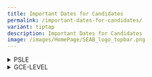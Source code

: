 ```yaml
---
title: Important Dates for Candidates
permalink: /important-dates-for-candidates/
variant: tiptap
description: Important Dates for Candidates
image: /images/HomePage/SEAB_logo_topbar.png
---
```

<div data-type="detailGroup" class="isomer-accordion isomer-accordion-white">
<details class="isomer-details">
<summary>PSLE</summary>
<div data-type="detailsContent" class="isomer-details-content">
<table style="minWidth: 50px">
<colgroup>
<col>
<col>
</colgroup>
<tbody>
<tr>
<th rowspan="1" colspan="1">
<p>Event</p>
</th>
<th rowspan="1" colspan="1">
<p>Dates</p>
</th>
</tr>
<tr>
<td rowspan="1" colspan="1">
<p>Examination Calendar 2025 (Tentative)</p>
</td>
<td rowspan="1" colspan="1">
<p><a href="https://go.gov.sg/2025-psle-exam-timetable" rel="noopener nofollow" target="_blank">Calendar</a>
</p>
</td>
</tr>
<tr>
<td rowspan="1" colspan="1">
<p>2024 Marking Exercise</p>
</td>
<td rowspan="1" colspan="1">
<p>Mon, 14 October&nbsp;– Wed, 16 October 2024</p>
</td>
</tr>
<tr>
<td rowspan="1" colspan="1">
<p>Date of 2024 Results Release^</p>
</td>
<td rowspan="1" colspan="1">
<p>Wed, 20 November 2024</p>
</td>
</tr>
</tbody>
</table>
<p></p>
</div>
</details>
<details class="isomer-details">
<summary>GCE-LEVEL</summary>
<div data-type="detailsContent" class="isomer-details-content">
<table style="minWidth: 125px">
<colgroup>
<col>
<col>
<col>
<col>
<col>
</colgroup>
<tbody>
<tr>
<th rowspan="1" colspan="1">
<p>Event</p>
</th>
<th rowspan="1" colspan="1">
<p>GCE N(A)-
<br>and
<br>N(T)- Levels</p>
</th>
<th rowspan="1" colspan="1">
<p>GCE O-Level</p>
</th>
<th rowspan="1" colspan="1">
<p>GCE A-Level</p>
</th>
<th rowspan="1" colspan="1">
<p>(Applicable to GCE O- and A-Levels only)
<br>Mid-Year MTL/MTLB</p>
</th>
</tr>
<tr>
<td rowspan="1" colspan="1">
<p><strong>Examination Timetable 2025 (Tentative)</strong>
</p>
</td>
<td rowspan="1" colspan="1">
<p><a href="https://go.gov.sg/2025-gce-na-nt-level-exam-timetable" rel="noopener nofollow" target="_blank">Timetable</a>
</p>
</td>
<td rowspan="1" colspan="1">
<p><a href="https://go.gov.sg/2025-gce-o-level-exam-timetable" rel="noopener nofollow" target="_blank">Timetable</a>
</p>
</td>
<td rowspan="1" colspan="1">
<p><a href="https://go.gov.sg/2025-gce-a-level-exam-timetable" rel="noopener nofollow" target="_blank">Timetable</a>
</p>
</td>
<td rowspan="1" colspan="1">
<p>-</p>
</td>
</tr>
<tr>
<td rowspan="1" colspan="1">
<p><strong>Deadline for Withdrawal</strong>
</p>
</td>
<td rowspan="1" colspan="3">
<p>1 September 2025</p>
</td>
<td rowspan="1" colspan="1">
<p>-</p>
</td>
</tr>
<tr>
<td rowspan="1" colspan="1">
<p><strong>Issue of Mid-Year Examination Entry Proof*</strong>
</p>
</td>
<td rowspan="1" colspan="3">
<p>23 May 2025</p>
</td>
<td rowspan="1" colspan="1">
<p>-</p>
</td>
</tr>
<tr>
<td rowspan="1" colspan="1">
<p><strong>Issue of Science Practical Examination Schedule*</strong>
</p>
</td>
<td rowspan="1" colspan="1">
<p>-</p>
</td>
<td rowspan="1" colspan="2">
<p>At least 7 days before examination</p>
</td>
<td rowspan="1" colspan="1">
<p>-</p>
</td>
</tr>
<tr>
<td rowspan="1" colspan="1">
<p><strong>Issue of Year-End Examination Entry Proof*</strong>
</p>
</td>
<td rowspan="1" colspan="3">
<p>1 July 2025</p>
</td>
<td rowspan="1" colspan="1">
<p>-</p>
</td>
</tr>
<tr>
<td rowspan="1" colspan="1">
<p><strong>Date of 2024 Results Release^</strong>
</p>
</td>
<td rowspan="1" colspan="1">
<p>16&nbsp;– 18 December 2024</p>
</td>
<td rowspan="1" colspan="1">
<p>10 – 14 January 2025</p>
</td>
<td rowspan="1" colspan="1">
<p>21&nbsp;– 25 February 2025</p>
</td>
<td rowspan="1" colspan="1">
<p>22 – 26 August 2024</p>
</td>
</tr>
</tbody>
</table>
<p>*<a href="https://form.gov.sg/#!/5dc02f345f93b5001904159d" rel="noopener noreferrer nofollow" target="_blank"><u>Contact SEAB</u></a>&nbsp;if
you have not received the following by the dates indicated:
<br><strong>Mid-Year Examination</strong>  <strong>Entry Proof</strong> - 26
May 2025
<br><strong>Science Practical Examination</strong>  <strong>Schedule </strong>-
7 days before the examination date
<br><strong>Year-End Examination</strong>  <strong>Entry Proof</strong> - 2 July
2025
<br>
<br>^The actual date of the results release can only be confirmed when all
processes have been completed. Once the date has been confirmed, it would
be announced through the media.</p>
</div>
</details>
</div>
<p></p>